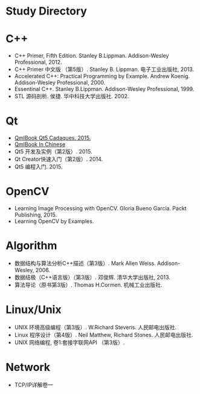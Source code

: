 # Study Directory

# C++
 - C++ Primer, Fifth Edition. Stanley B.Lippman. Addison-Wesley Professional, 2012.
 - C++ Primer 中文版 （第5版）. Stanley B. Lippman. 电子工业出版社, 2013.
 - Accelerated C++: Practical Programming by Example. Andrew Koenig. Addison-Wesley Professional, 2000.
 - Essentinal C++. Stanley B.Lippman. Addison-Wesley Professional, 1999.
 - STL 源码剖析. 侯捷. 华中科技大学出版社. 2002.

# Qt
 - [QmlBook Qt5 Cadaques. 2015.](https://qmlbook.github.io)
 - [QmlBook In Chinese](https://github.com/cwc1987/QmlBook-In-Chinese)
 - Qt5 开发及实例（第2版）. 2015.
 - Qt Creator快速入门（第2版）. 2014.
 - Qt5 编程入门. 2015.

# OpenCV
 - Learning Image Processing with OpenCV. Gloria Bueno García. Packt Publishing, 2015.
 - Learning OpenCV by Examples.

# Algorithm
 - 数据结构与算法分析C++描述（第3版）. Mark Allen Weiss. Addison-Wesley, 2006.
 - 数据结极（C++语言版）（第3版）. 邓俊辉. 清华大学出版社, 2013.
 - 算法导论（原书第3版）. Thomas H.Cormen. 机械工业出版社.

# Linux/Unix
 - UNIX 环境高级编程（第3版）. W.Richard Stevens. 人民邮电出版社.
 - Linux 程序设计（第4版）. Neil Matthew, Richard Stones. 人民邮电出版社.
 - UNIX 网络编程, 卷1:套接字联网API （第3版）.

# Network
 - TCP/IP详解卷一
